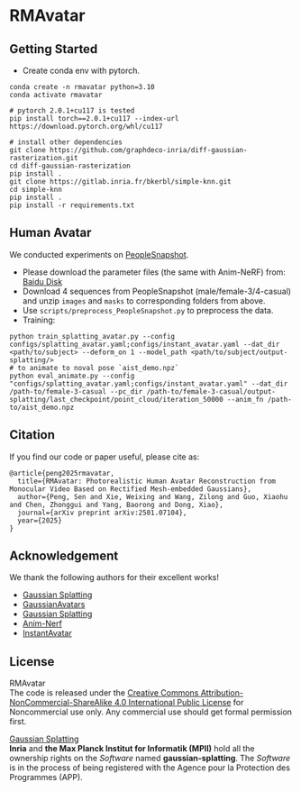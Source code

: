 # RMAvatar

## Getting Started
- Create conda env with pytorch.
```
conda create -n rmavatar python=3.10
conda activate rmavatar

# pytorch 2.0.1+cu117 is tested
pip install torch==2.0.1+cu117 --index-url https://download.pytorch.org/whl/cu117

# install other dependencies
git clone https://github.com/graphdeco-inria/diff-gaussian-rasterization.git
cd diff-gaussian-rasterization
pip install .
git clone https://gitlab.inria.fr/bkerbl/simple-knn.git
cd simple-knn
pip install .
pip install -r requirements.txt
```
## Human Avatar
We conducted experiments on [PeopleSnapshot](https://graphics.tu-bs.de/people-snapshot).
- Please download the parameter files (the same with Anim-NeRF) from: [Baidu Disk](https://pan.baidu.com/s/1CSi2iujDb2vd6pWkRaJsTw?pwd=is8s)
- Download 4 sequences from PeopleSnapshot (male/female-3/4-casual) and unzip `images` and `masks` to corresponding folders from above.
- Use `scripts/preprocess_PeopleSnapshot.py` to preprocess the data.
- Training:
```
python train_splatting_avatar.py --config configs/splatting_avatar.yaml;configs/instant_avatar.yaml --dat_dir <path/to/subject> --deform_on 1 --model_path <path/to/subject/output-splatting/> 
# to animate to noval pose `aist_demo.npz`
python eval_animate.py --config "configs/splatting_avatar.yaml;configs/instant_avatar.yaml" --dat_dir /path-to/female-3-casual --pc_dir /path-to/female-3-casual/output-splatting/last_checkpoint/point_cloud/iteration_50000 --anim_fn /path-to/aist_demo.npz
```

## Citation
If you find our code or paper useful, please cite as:
```
@article{peng2025rmavatar,
  title={RMAvatar: Photorealistic Human Avatar Reconstruction from Monocular Video Based on Rectified Mesh-embedded Gaussians},
  author={Peng, Sen and Xie, Weixing and Wang, Zilong and Guo, Xiaohu and Chen, Zhonggui and Yang, Baorong and Dong, Xiao},
  journal={arXiv preprint arXiv:2501.07104},
  year={2025}
}
```

## Acknowledgement
We thank the following authors for their excellent works!
- [Gaussian Splatting](https://github.com/graphdeco-inria/gaussian-splatting)
- [GaussianAvatars](https://github.com/ShenhanQian/GaussianAvatars)
- [Gaussian Splatting](https://github.com/initialneil/SplattingAvatar)
- [Anim-Nerf](https://github.com/JanaldoChen/Anim-NeRF)
- [InstantAvatar](https://github.com/tijiang13/InstantAvatar)

## License
RMAvatar
<br>
The code is released under the [Creative Commons Attribution-NonCommercial-ShareAlike 4.0 International Public License](https://creativecommons.org/licenses/by-nc-sa/4.0/legalcode) for Noncommercial use only. Any commercial use should get formal permission first.

[Gaussian Splatting](https://github.com/graphdeco-inria/gaussian-splatting/blob/main/LICENSE.md)
<br>
**Inria** and **the Max Planck Institut for Informatik (MPII)** hold all the ownership rights on the *Software* named **gaussian-splatting**. The *Software* is in the process of being registered with the Agence pour la Protection des Programmes (APP).  
